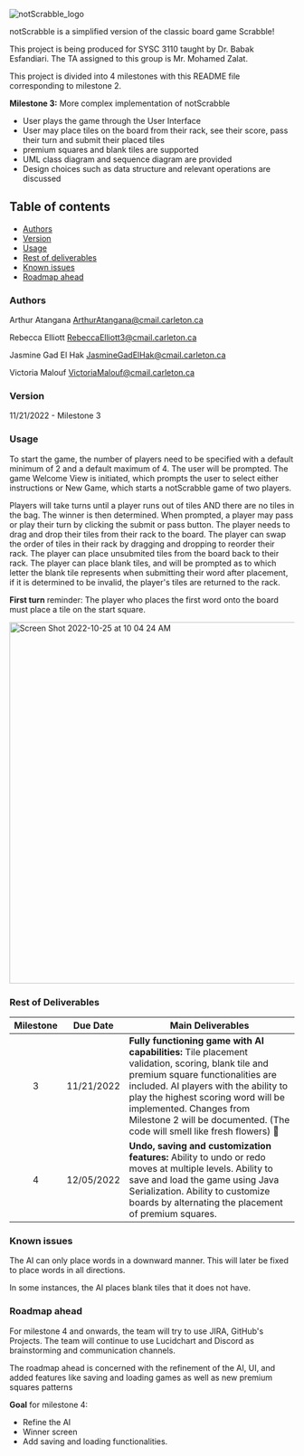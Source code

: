![notScrabble_logo](https://user-images.githubusercontent.com/83664112/201569071-5c00745d-51ec-4077-be1e-e8401601f39c.png)


notScrabble is a simplified version of the classic board game Scrabble! 

This project is being produced for SYSC 3110 taught by Dr. Babak Esfandiari. The TA assigned to this group is Mr. Mohamed Zalat. 

This project is divided into 4 milestones with this README file corresponding to milestone 2.

**Milestone 3:** More complex implementation of notScrabble
- User plays the game through the User Interface
- User may place tiles on the board from their rack, see their score, pass their turn and submit their placed tiles
- premium squares and blank tiles are supported
- UML class diagram and sequence diagram are provided
- Design choices such as data structure and relevant operations are discussed


## Table of contents

<!--ts-->
   * [Authors](#authors)
   * [Version](#version)
   * [Usage](#usage)
   * [Rest of deliverables](#rest-of-deliverables)
   * [Known issues](#known-issues)
   * [Roadmap ahead](#roadmap-ahead)
<!--te-->

### Authors   

Arthur Atangana ArthurAtangana@cmail.carleton.ca

Rebecca Elliott RebeccaElliott3@cmail.carleton.ca

Jasmine Gad El Hak JasmineGadElHak@cmail.carleton.ca

Victoria Malouf VictoriaMalouf@cmail.carleton.ca

### Version 

11/21/2022 - Milestone 3

### Usage 

To start the game, the number of players need to be specified with a default minimum of 2 and a default maximum of 4. The user will be prompted.
The game Welcome View is initiated, which prompts the user to select either instructions or New Game, which starts a notScrabble game of two players.

Players will take turns until a player runs out of tiles AND there are no tiles in the bag. The winner is then determined.
When prompted, a player may pass or play their turn by clicking the submit or pass button.
The player needs to drag and drop their tiles from their rack to the board.
The player can swap the order of tiles in their rack by dragging and dropping to reorder their rack.
The player can place unsubmited tiles from the board back to their rack.
The player can place blank tiles, and will be prompted as to which letter the blank tile represents
when submitting their word after placement, if it is determined to be invalid, the player's tiles are returned to the rack.

    
 **First turn** reminder: The player who places the first word onto the board must place a tile on the start square. 

<img width="639" alt="Screen Shot 2022-10-25 at 10 04 24 AM" src="https://user-images.githubusercontent.com/84146479/197795120-00438956-c3fc-4f35-a596-05640f70e335.png">

### Rest of Deliverables

| Milestone | Due Date   | Main Deliverables                                                                                                                                                                                                                                                                                                           |
|:---------:|------------|-----------------------------------------------------------------------------------------------------------------------------------------------------------------------------------------------------------------------------------------------------------------------------------------------------------------------------|
|     3     | 11/21/2022 | **Fully functioning game with AI capabilities:** Tile placement validation, scoring, blank tile and premium square functionalities are included. AI players with the ability to play the highest scoring word will be implemented. Changes from Milestone 2 will be documented. (The code will smell like fresh flowers) 🌻 |
|     4     | 12/05/2022 | **Undo, saving and customization features:** Ability to undo or redo moves at multiple levels. Ability to save and load the game using Java Serialization. Ability to customize boards by alternating the placement of premium squares.                                                                                     |

### Known issues

The AI can only place words in a downward manner. This will later be fixed to place words in all directions.

In some instances, the AI places blank tiles that it does not have.

### Roadmap ahead

For milestone 4 and onwards, the team will try to use JIRA, GitHub's Projects. The team will continue to use Lucidchart and Discord as brainstorming and communication channels. 

The roadmap ahead is concerned with the refinement of the AI, UI, and added features like saving and loading games as well as new premium squares patterns

**Goal** for milestone 4:
- Refine the AI
- Winner screen
- Add saving and loading functionalities.

